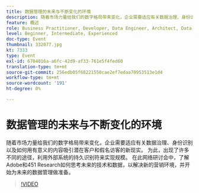 ```yaml
---
title: 数据管理的未来与不断变化的环境
description: 随着市场力量给我们的数字格局带来变化，企业需要适应有关数据治理、身份识别以及如何用有意义的内容吸引潜在客户和假名访客的新现实。 为此，出现了许多不同的途径，利用外部系统的持久识别符来实现规模。 在此网络研讨会中，了解Adobe和451 Research如何思考未来的技术和数据，以解决新的营销环境，并开始为未来的数据管理做准备。
feature: 概述
role: Business Practitioner, Developer, Data Engineer, Architect, Data Architect, Administrator, Leader
level: Beginner, Intermediate, Experienced
doc-type: Event
thumbnail: 332077.jpg
kt: 7333
type: Event
exl-id: 6704016a-a6fc-42d9-af33-761e5f4fed60
translation-type: tm+mt
source-git-commit: 256edb05f68221550cae2ef7edaa70953513e1d4
workflow-type: tm+mt
source-wordcount: '191'
ht-degree: 0%

---
```


# 数据管理的未来与不断变化的环境

随着市场力量给我们的数字格局带来变化，企业需要适应有关数据治理、身份识别以及如何用有意义的内容吸引潜在客户和假名访客的新现实。 为此，出现了许多不同的途径，利用外部系统的持久识别符来实现规模。 在此网络研讨会中，了解Adobe和451 Research如何思考未来的技术和数据，以解决新的营销环境，并开始为未来的数据管理做准备。

>[!VIDEO](https://video.tv.adobe.com/v/332077/?quality=12&learn=on)
